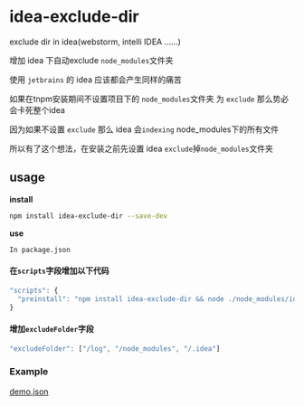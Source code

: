 # idea-exclude-dir

exclude dir in idea(webstorm, intelli IDEA ......)

增加 idea 下自动exclude `node_modules`文件夹

使用 `jetbrains` 的 idea 应该都会产生同样的痛苦

如果在tnpm安装期间不设置项目下的 `node_modules`文件夹 为 `exclude` 那么势必会卡死整个idea

因为如果不设置 `exclude` 那么 idea 会`indexing` node_modules下的所有文件

所以有了这个想法，在安装之前先设置 idea `exclude`掉`node_modules`文件夹

## usage


**install**

```bash
npm install idea-exclude-dir --save-dev
```

**use**

`In package.json`

#### 在`scripts`字段增加以下代码
```js
"scripts": {
  "preinstall": "npm install idea-exclude-dir && node ./node_modules/idea-exclude-dir/index.js"
}
```

#### 增加`excludeFolder`字段

```js
"excludeFolder": ["/log", "/node_modules", "/.idea"]
```

### Example

[demo.json](demo.json)